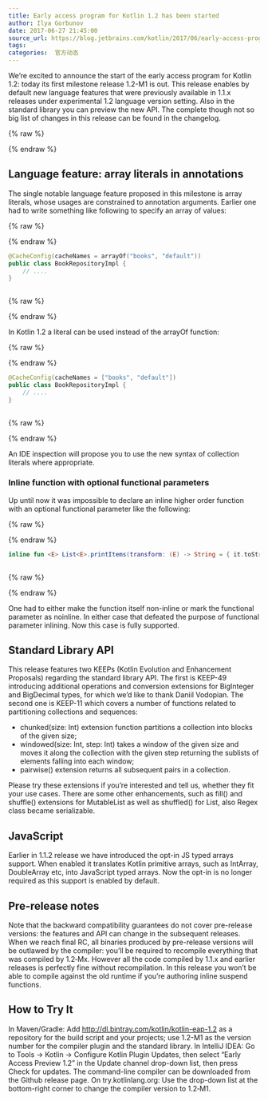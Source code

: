 ```yaml
---
title: Early access program for Kotlin 1.2 has been started
author: Ilya Gorbunov
date: 2017-06-27 21:45:00
source_url: https://blog.jetbrains.com/kotlin/2017/06/early-access-program-for-kotlin-1-2-has-been-started/
tags: 
categories:  官方动态
---
```


We’re excited to announce the start of the early access program for Kotlin 1.2: today its first milestone release 1.2-M1 is out.
This release enables by default new language features that were previously available in 1.1.x releases under experimental 1.2 language version setting. Also in the standard library you can preview the new API.
The complete though not so big list of changes in this release can be found in the changelog.

{% raw %}
<p><span id="more-5090"></span></p>
{% endraw %}

## Language feature: array literals in annotations

The single notable language feature proposed in this milestone is array literals, whose usages are constrained to annotation arguments.
Earlier one had to write something like following to specify an array of values:

{% raw %}
<p></p>
{% endraw %}

```kotlin
@CacheConfig(cacheNames = arrayOf("books", "default"))
public class BookRepositoryImpl {
    // ....
}
 
```

{% raw %}
<p></p>
{% endraw %}

In Kotlin 1.2 a literal can be used instead of the arrayOf function:

{% raw %}
<p></p>
{% endraw %}

```kotlin
@CacheConfig(cacheNames = ["books", "default"])
public class BookRepositoryImpl {
    // ....
}
 
```

{% raw %}
<p></p>
{% endraw %}

An IDE inspection will propose you to use the new syntax of collection literals where appropriate.
### Inline function with optional functional parameters

Up until now it was impossible to declare an inline higher order function with an optional functional parameter like the following:

{% raw %}
<p></p>
{% endraw %}

```kotlin
inline fun <E> List<E>.printItems(transform: (E) -> String = { it.toString() })
 
```

{% raw %}
<p></p>
{% endraw %}

One had to either make the function itself non-inline or mark the functional parameter as noinline. In either case that defeated the purpose of functional parameter inlining.
Now this case is fully supported.
## Standard Library API

This release features two KEEPs (Kotlin Evolution and Enhancement Proposals) regarding the standard library API.
The first is KEEP-49  introducing additional operations and conversion extensions for BigInteger and BigDecimal types, for which we’d like to thank Daniil Vodopian.
The second one is KEEP-11 which covers a number of functions related to partitioning collections and sequences:

* chunked(size: Int) extension function partitions a collection into blocks of the given size;
* windowed(size: Int, step: Int) takes a window of the given size and moves it along the collection with the given step returning the sublists of elements falling into each window;
* pairwise() extension returns all subsequent pairs in a collection.

Please try these extensions if you’re interested and tell us, whether they fit your use cases.
There are some other enhancements, such as fill() and shuffle() extensions for MutableList as well as shuffled() for List, also Regex class became serializable.
## JavaScript

Earlier in 1.1.2 release we have introduced the opt-in JS typed arrays support. When enabled it translates Kotlin primitive arrays, such as IntArray, DoubleArray etc, into JavaScript typed arrays. Now the opt-in is no longer required as this support is enabled by default.
## Pre-release notes

Note that the backward compatibility guarantees do not cover pre-release versions: the features and API can change in the subsequent releases. When we reach final RC, all binaries produced by pre-release versions will be outlawed by the compiler: you’ll be required to recompile everything that was compiled by 1.2‑Mx.
  However all the code compiled by 1.1.x and earlier releases is perfectly fine without recompilation.
In this release you won’t be able to compile against the old runtime if you’re authoring inline suspend functions.
## How to Try It

In Maven/Gradle: Add http://dl.bintray.com/kotlin/kotlin-eap-1.2 as a repository for the build script and your projects; use 1.2-M1 as the version number for the compiler plugin and the standard library.
In IntelliJ IDEA: Go to Tools → Kotlin → Configure Kotlin Plugin Updates, then select “Early Access Preview 1.2” in the Update channel drop-down list, then press Check for updates.
The command-line compiler can be downloaded from the Github release page.
On try.kotlinlang.org: Use the drop-down list at the bottom-right corner to change the compiler version to 1.2‑M1.
